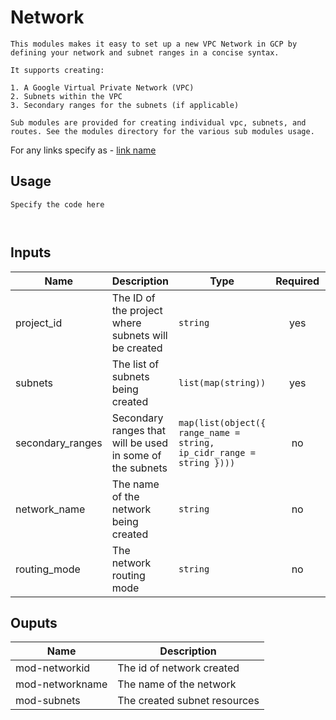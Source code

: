 # **Network**

```
This modules makes it easy to set up a new VPC Network in GCP by defining your network and subnet ranges in a concise syntax.

It supports creating:

1. A Google Virtual Private Network (VPC)
2. Subnets within the VPC
3. Secondary ranges for the subnets (if applicable)

Sub modules are provided for creating individual vpc, subnets, and routes. See the modules directory for the various sub modules usage.
```
For any links specify as - [link name](https://www.example.com/my%20great%20page)


## **Usage**

```
Specify the code here



```

## **Inputs**

| **Name** | **Description** | **Type** | **Required** | **Default** |
|----------|-----------------|----------|:------------:|:-----------:|
| project_id | The ID of the project where subnets will be created | `string` | yes |n/a |
| subnets | The list of subnets being created | `list(map(string))` |yes  |n/a |
| secondary_ranges | Secondary ranges that will be used in some of the subnets | `map(list(object({ range_name = string, ip_cidr_range = string })))` | no |`{}` |
| network_name | The name of the network being created | `string` | no |`vpc-network` |
| routing_mode | The network routing mode | `string` | no |`GLOBAL` |


## **Ouputs**

| Name | Description |
|------|-------------|
| mod-networkid | The id of network created |
| mod-networkname | The name of the network |
| mod-subnets | The created subnet resources |

